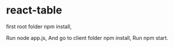 # react-table
first root folder
npm install,

Run  node app.js,
And
go to client folder 
npm install,
Run  npm start.
